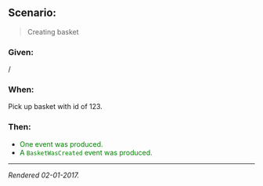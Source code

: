 ## Scenario:

> Creating basket

### Given:

/

### When:

Pick up basket with id of 123.

### Then:

- <font style='color: green !important;'>One event was produced.</font>
- <font style='color: green !important;'>A `BasketWasCreated` event was produced.</font>

---
*Rendered 02-01-2017.*
